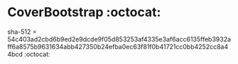 # CoverBootstrap  :octocat: 
sha-512 = 54c403ad2cbd6b9ed2e9dcde9f05d853253af4335e3af6acc6135ffeb3932aff6a8575b9631634abb427350b24efba0ec63f81f0b41721cc0bb4252cc8a44bcd
 :octocat: 
